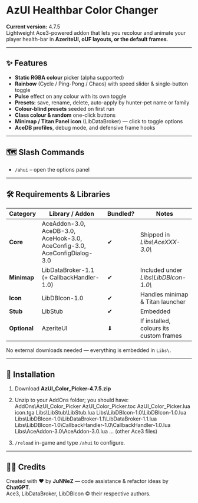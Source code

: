 # AzUI Healthbar Color Changer

**Current version:** 4.7.5  
Lightweight Ace3-powered addon that lets you recolour and animate your player health-bar in **AzeriteUI, oUF layouts, or the default frames**.

---

## ✨ Features
* **Static RGBA colour** picker (alpha supported)
* **Rainbow** (Cycle / Ping-Pong / Chaos) with speed slider & single-button toggle
* **Pulse** effect on any colour with its own toggle
* **Presets:** save, rename, delete, auto-apply by hunter-pet name or family
* **Colour-blind presets** seeded on first run
* **Class colour & random** one-click buttons
* **Minimap / Titan Panel icon** (LibDataBroker) — click to toggle options
* **AceDB profiles**, debug mode, and defensive frame hooks

---

## 🗺️ Slash Commands
* `/ahui` – open the options panel

---

## 🛠️ Requirements & Libraries

| Category      | Library / Addon                                                          | Bundled? | Notes                                   |
|---------------|--------------------------------------------------------------------------|----------|-----------------------------------------|
| **Core**      | AceAddon-3.0, AceDB-3.0, AceHook-3.0, AceConfig-3.0, AceConfigDialog-3.0 | ✔ | Shipped in *Libs\\AceXXX-3.0\\* |
| **Minimap**   | LibDataBroker-1.1 (+ CallbackHandler-1.0)                                | ✔ | Included under *Libs\\LibDBIcon-1.0\\* |
| **Icon**      | LibDBIcon-1.0                                                            | ✔ | Handles minimap & Titan launcher        |
| **Stub**      | LibStub                                                                  | ✔ | Embedded                                |
| **Optional**  | AzeriteUI                                                                | ⬇ | If installed, colours its custom frames |

No external downloads needed — everything is embedded in `Libs\`.

---

## 📂 Installation
1. Download **AzUI_Color_Picker-4.7.5.zip**  
2. Unzip to your AddOns folder; you should have:
AddOns\AzUI_Color_Picker
AzUI_Color_Picker.toc
AzUI_Color_Picker.lua
icon.tga
Libs\LibStub\LibStub.lua
Libs\LibDBIcon-1.0\LibDBIcon-1.0.lua
Libs\LibDBIcon-1.0\LibDataBroker-1.1\LibDataBroker-1.1.lua
Libs\LibDBIcon-1.0\CallbackHandler-1.0\CallbackHandler-1.0.lua
Libs\AceAddon-3.0\AceAddon-3.0.lua
… (other Ace3 files)

3. `/reload` in-game and type `/ahui` to configure.

---

## 👨‍💻 Credits
Created with ❤️ by **JuNNeZ** — code assistance & refactor ideas by **ChatGPT**.  
Ace3, LibDataBroker, LibDBIcon © their respective authors.
